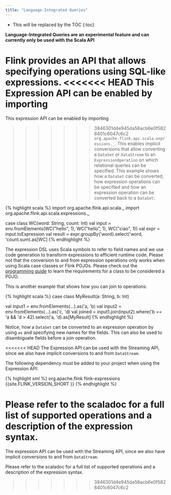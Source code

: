 ```yaml
---
title: "Language-Integrated Queries"
---
```

<!--
Licensed to the Apache Software Foundation (ASF) under one
or more contributor license agreements.  See the NOTICE file
distributed with this work for additional information
regarding copyright ownership.  The ASF licenses this file
to you under the Apache License, Version 2.0 (the
"License"); you may not use this file except in compliance
with the License.  You may obtain a copy of the License at

  http://www.apache.org/licenses/LICENSE-2.0

Unless required by applicable law or agreed to in writing,
software distributed under the License is distributed on an
"AS IS" BASIS, WITHOUT WARRANTIES OR CONDITIONS OF ANY
KIND, either express or implied.  See the License for the
specific language governing permissions and limitations
under the License.
-->

* This will be replaced by the TOC
{:toc}

**Language-Integrated Queries are an experimental feature and can currently only be used with
the Scala API**

Flink provides an API that allows specifying operations using SQL-like expressions.
<<<<<<< HEAD
This Expression API can be enabled by importing
=======
This expression API can be enabled by importing
>>>>>>> 3846301d4e945da56acb6e0f5828401c6047c6c2
`org.apache.flink.api.scala.expressions._`.  This enables implicit conversions that allow
converting a `DataSet` or `DataStream` to an `ExpressionOperation` on which relational queries
can be specified. This example shows how a `DataSet` can be converted, how expression operations
can be specified and how an expression operation can be converted back to a `DataSet`:

{% highlight scala %}
import org.apache.flink.api.scala._
import org.apache.flink.api.scala.expressions._ 

case class WC(word: String, count: Int)
val input = env.fromElements(WC("hello", 1), WC("hello", 1), WC("ciao", 1))
val expr = input.toExpression
val result = expr.groupBy('word).select('word, 'count.sum).as[WC]
{% endhighlight %}

The expression DSL uses Scala symbols to refer to field names and we use code generation to
transform expressions to efficient runtime code. Please not that the conversion to and from
expression operations only works when using Scala case classes or Flink POJOs. Please check out
the [programming guide](programming_guide.html) to learn the requirements for a class to be 
considered a POJO.
 
This is another example that shows how you
can join to operations:

{% highlight scala %}
case class MyResult(a: String, b: Int)

val input1 = env.fromElements(...).as('a, 'b)
val input2 = env.fromElements(...).as('c, 'd)
val joined = input1.join(input2).where('b == 'a && 'd > 42).select('a, 'd).as[MyResult]
{% endhighlight %}

Notice, how a `DataSet` can be converted to an expression operation by using `as` and specifying new
names for the fields. This can also be used to disambiguate fields before a join operation.

<<<<<<< HEAD
The Expression API can be used with the Streaming API, since we also have implicit conversions to
and from `DataStream`.

The following dependency must be added to your project when using the Expression API:

{% highlight xml %}
<dependency>
  <groupId>org.apache.flink</groupId>
  <artifactId>flink-expressions</artifactId>
  <version>{{site.FLINK_VERSION_SHORT }}</version>
</dependency>
{% endhighlight %}

Please refer to the scaladoc for a full list of supported operations and a description of the
expression syntax. 
=======
The expression API can be used with the Streaming API, since we also have implicit conversions to
and from `DataStream`.

Please refer to the scaladoc for a full list of supported operations and a description of the
expression syntax. 
>>>>>>> 3846301d4e945da56acb6e0f5828401c6047c6c2
